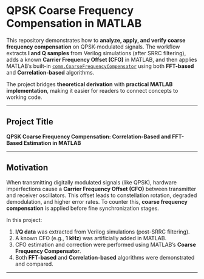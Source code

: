 
# QPSK Coarse Frequency Compensation in MATLAB

This repository demonstrates how to **analyze, apply, and verify coarse frequency compensation** on QPSK-modulated signals. The workflow extracts **I and Q samples** from Verilog simulations (after SRRC filtering), adds a known **Carrier Frequency Offset (CFO)** in MATLAB, and then applies MATLAB’s built-in [`comm.CoarseFrequencyCompensator`](https://www.mathworks.com/help/comm/ref/comm.coarsefrequencycompensator-system-object.html) using both **FFT-based** and **Correlation-based** algorithms.

The project bridges **theoretical derivation** with **practical MATLAB implementation**, making it easier for readers to connect concepts to working code.

---

## Project Title

**QPSK Coarse Frequency Compensation: Correlation-Based and FFT-Based Estimation in MATLAB**

---

## Motivation

When transmitting digitally modulated signals (like QPSK), hardware imperfections cause a **Carrier Frequency Offset (CFO)** between transmitter and receiver oscillators. This offset leads to constellation rotation, degraded demodulation, and higher error rates. To counter this, **coarse frequency compensation** is applied before fine synchronization stages.

In this project:

1. **I/Q data** was extracted from Verilog simulations (post-SRRC filtering).
2. A known CFO (e.g., **1 kHz**) was artificially added in MATLAB.
3. CFO estimation and correction were performed using MATLAB’s **Coarse Frequency Compensator**.
4. Both **FFT-based** and **Correlation-based** algorithms were demonstrated and compared.

---

